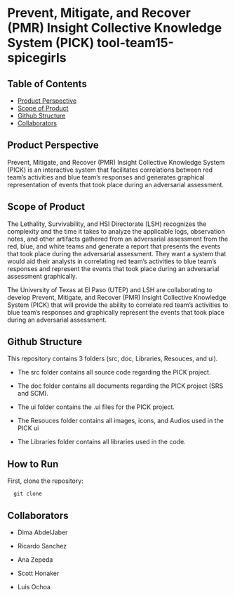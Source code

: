 # Prevent, Mitigate, and Recover (PMR) Insight Collective Knowledge System (PICK) tool-team15-spicegirls

## Table of Contents  
* [Product Perspective](#product-perspective)  
* [Scope of Product](#scope-of-product)  
* [Github Structure](#github-structure)
* [Collaborators](#collaborators) 
  
<Product Perspective="product-perspective"/>

## Product Perspective

Prevent, Mitigate, and Recover (PMR) Insight Collective Knowledge System (PICK) is an interactive system that facilitates correlations between red team’s activities and blue team’s responses and generates graphical representation of events that took place during an adversarial assessment.  

<Scope of Product="scope-of-product"/>

## Scope of Product

The Lethality, Survivability, and HSI Directorate (LSH) recognizes the complexity and the time it takes to analyze the applicable logs, observation notes, and other artifacts gathered from an adversarial assessment from the red, blue, and white teams and generate a report that presents the events that took place during the adversarial assessment.  They want a system that would aid their analysts in correlating red team’s activities to blue team’s responses and represent the events that took place during an adversarial assessment graphically.  

The University of Texas at El Paso (UTEP) and LSH are collaborating to develop Prevent, Mitigate, and Recover (PMR) Insight Collective Knowledge System (PICK) that will provide the ability to correlate red team’s activities to blue team’s responses and graphically represent the events that took place during an adversarial assessment. 

<Github Structure="github-structure"/>

## Github Structure

This repository contains 3 folders (src, doc, Libraries, Resouces, and ui). 

  * The src folder contains all source code regarding the PICK project.
  
  * The doc folder contains all documents regarding the PICK project (SRS and SCM).
  
  * The ui folder contains the .ui files for the PICK project.
  
  * The Resouces folder contains all images, icons, and Audios used in the PICK ui
  
  * The Libraries folder contains all libraries used in the code.
  
## How to Run

First, clone the repository:
    
      git clone 

## Collaborators

  * Dima AbdelJaber

  * Ricardo Sanchez

  * Ana Zepeda

  * Scott Honaker

  * Luis Ochoa
